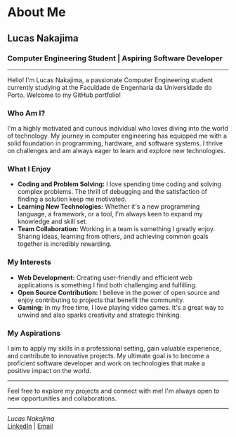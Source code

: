 # About Me

## Lucas Nakajima

### Computer Engineering Student | Aspiring Software Developer

---

Hello! I'm Lucas Nakajima, a passionate Computer Engineering student currently studying at the Faculdade de Engenharia da Universidade do Porto. Welcome to my GitHub portfolio!

### Who Am I?

I'm a highly motivated and curious individual who loves diving into the world of technology. My journey in computer engineering has equipped me with a solid foundation in programming, hardware, and software systems. I thrive on challenges and am always eager to learn and explore new technologies.

### What I Enjoy

- **Coding and Problem Solving:** I love spending time coding and solving complex problems. The thrill of debugging and the satisfaction of finding a solution keep me motivated.
- **Learning New Technologies:** Whether it's a new programming language, a framework, or a tool, I'm always keen to expand my knowledge and skill set.
- **Team Collaboration:** Working in a team is something I greatly enjoy. Sharing ideas, learning from others, and achieving common goals together is incredibly rewarding.

### My Interests

- **Web Development:** Creating user-friendly and efficient web applications is something I find both challenging and fulfilling.
- **Open Source Contribution:** I believe in the power of open source and enjoy contributing to projects that benefit the community.
- **Gaming:** In my free time, I love playing video games. It's a great way to unwind and also sparks creativity and strategic thinking.

### My Aspirations

I aim to apply my skills in a professional setting, gain valuable experience, and contribute to innovative projects. My ultimate goal is to become a proficient software developer and work on technologies that make a positive impact on the world.

---

Feel free to explore my projects and connect with me! I'm always open to new opportunities and collaborations.

---

*Lucas Nakajima*  
[LinkedIn](https://www.linkedin.com/in/lucasnakajima/) | [Email](mailto:nakajima.lucas02@gmail.com)
